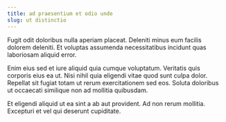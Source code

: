 ```yaml
---
title: ad praesentium et odio unde
slug: ut distinctio
---
```


Fugit odit doloribus nulla aperiam placeat. Deleniti minus eum facilis dolorem deleniti. Et voluptas assumenda necessitatibus incidunt quas laboriosam aliquid error.

Enim eius sed et iure aliquid quia cumque voluptatum. Veritatis quis corporis eius ea ut. Nisi nihil quia eligendi vitae quod sunt culpa dolor. Repellat sit fugiat totam ut rerum exercitationem sed eos. Soluta doloribus ut occaecati similique non ad mollitia quibusdam.

Et eligendi aliquid ut ea sint a ab aut provident. Ad non rerum mollitia. Excepturi et vel qui deserunt cupiditate.

